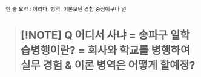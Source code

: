 한 줄 요약 : 어리다, 병역, 이론보단 경험 중심이구나 넌


> [!NOTE] Q
> 어디서 사냐
> = 송파구 
> 일학습병행이란?
> = 회사와 학교를 병행하여 실무 경험 & 이론
> 병역은 어떻게 할예정?
> = 
